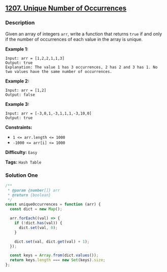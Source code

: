 ## [1207. Unique Number of Occurrences](https://leetcode.com/problems/unique-number-of-occurrences/)

### Description

Given an array of integers `arr`, write a function that returns `true` if and only if the number of occurrences of each value in the array is unique.

**Example 1:**

```
Input: arr = [1,2,2,1,1,3]
Output: true
Explanation: The value 1 has 3 occurrences, 2 has 2 and 3 has 1. No two values have the same number of occurrences.
```

**Example 2:**

```
Input: arr = [1,2]
Output: false
```

**Example 3:**

```
Input: arr = [-3,0,1,-3,1,1,1,-3,10,0]
Output: true
```

**Constraints:**

- `1 <= arr.length <= 1000`
- `-1000 <= arr[i] <= 1000`

**Difficulty:** `Easy`

**Tags:** `Hash Table`

### Solution One

```javascript
/**
 * @param {number[]} arr
 * @return {boolean}
 */
const uniqueOccurrences = function (arr) {
  const dict = new Map();

  arr.forEach((val) => {
    if (!dict.has(val)) {
      dict.set(val, 0);
    }

    dict.set(val, dict.get(val) + 1);
  });

  const keys = Array.from(dict.values());
  return keys.length === new Set(keys).size;
};
```
